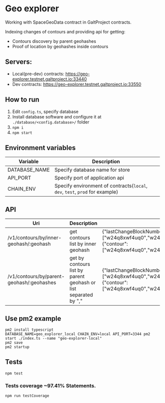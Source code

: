 # Geo explorer

Working with SpaceGeoData contract in GaltProject contracts.

Indexing changes of contours and providing api for getting:
- Contours discovery by parent geohashes
- Proof of location by geohashes inside contours

## Servers:

- Local(pre-dev) contracts: https://geo-explorer.testnet.galtproject.io:33440
- Dev contracts: https://geo-explorer.testnet.galtproject.io:33550

## How to run

1. Edit `config.ts`, specify database
2. Install database software and configure it at `./database/<config.database>/` folder
3. `npm i`
4. `npm start`

## Environment variables

| Variable | Description |
|-----|-------------|
| DATABASE_NAME | Specify database name for store |
| API_PORT | Specify port of application api  |
| CHAIN_ENV | Specify environment of contracts(`local`, `dev`, `test`, `prod` for example)  |

## API

| Uri | Description | Output example |
|-----|-------------|----------------|
| /v1/contours/by/inner-geohash/:geohash | get contours list by inner geohash | {"lastChangeBlockNumber":"965112","currentBlockNumber":965114,"data":[{"contour":["w24q8xwf4uq0","w24q8xwfjuk0","w24q8xwfvfk0","w24q8xwfffq0"],"spaceTokenId":"1"},{"contour":["w24q8xwf4uq0","w24q8xwfjuk0","w24q8xwfvfk0","w24q8xwfffq0"],"spaceTokenId":"2"}]} |
| /v1/contours/by/parent-geohash/:geohashes | get by contours list by parent geohash or list separated by "," | {"lastChangeBlockNumber":"965112","currentBlockNumber":965114,"data":[{"contour":["w24q8xwf4uq0","w24q8xwfjuk0","w24q8xwfvfk0","w24q8xwfffq0"],"spaceTokenId":"1"},{"contour":["w24q8xwf4uq0","w24q8xwfjuk0","w24q8xwfvfk0","w24q8xwfffq0"],"spaceTokenId":"2"}]} |


## Use pm2 example
```
pm2 install typescript
DATABASE_NAME=geo_explorer_local CHAIN_ENV=local API_PORT=3344 pm2 start ./index.ts --name "geo-explorer-local"
pm2 save
pm2 startup
```

##  Tests
```
npm test
```

### Tests coverage ~97.41% Statements.
```
npm run testCoverage
```

